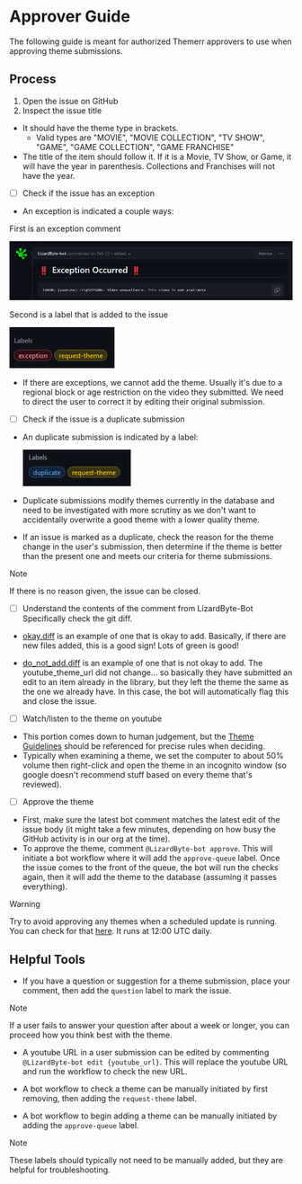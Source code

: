# Approver Guide

The following guide is meant for authorized Themerr approvers to use when approving theme submissions.

## Process

1.  Open the issue on GitHub
2.  Inspect the issue title

  - It should have the theme type in brackets.
    - Valid types are "MOVIE", "MOVIE COLLECTION", "TV SHOW", "GAME", "GAME COLLECTION", "GAME FRANCHISE"
  - The title of the item should follow it. If it is a Movie, TV Show, or Game, it will have the year in parenthesis.
    Collections and Franchises will not have the year.

- [ ]  Check if the issue has an exception
- An exception is indicated a couple ways:

First is an exception comment

  ![exception1](../docs/images/exception1.png)

Second is a label that is added to the issue

  ![exception2](../docs/images/exception2.png)

- If there are exceptions, we cannot add the theme.
  Usually it's due to a regional block or age restriction on the video they submitted.
  We need to direct the user to correct it by editing their original submission.

- [ ]  Check if the issue is a duplicate submission
- An duplicate submission is indicated by a label:

  ![duplicate](../docs/images/duplicate.png)

- Duplicate submissions modify themes currently in the database and need to be investigated with more scrutiny as we
  don't want to accidentally overwrite a good theme with a lower quality theme.
- If an issue is marked as a duplicate, check the reason for the theme change in the user's submission, then determine
  if the theme is better than the present one and meets our criteria for theme submissions.
> [!NOTE]
> If there is no reason given, the issue can be closed.

- [ ] Understand the contents of the comment from LizardByte-Bot
Specifically check the git diff.

- [okay.diff](../docs/references/okay.diff) is an example of one that is okay to add.
  Basically, if there are new files added, this is a good sign! Lots of green is good!

- [do_not_add.diff](../docs/references/do_not_add.diff) is an example of one that is not okay to add.
  The youtube_theme_url did not change... so basically they have submitted an edit to an item already in the library,
  but they left the theme the same as the one we already have.
  In this case, the bot will automatically flag this and close the issue.

- [ ] Watch/listen to the theme on youtube

- This portion comes down to human judgement, but the [Theme Guidelines](../docs/Theme_Guidelines.md) should be
  referenced for precise rules when deciding.
- Typically when examining a theme, we set the computer to about 50% volume then right-click and open the theme in an
  incognito window (so google doesn't recommend stuff based on every theme that's reviewed).

- [ ] Approve the theme
- First, make sure the latest bot comment matches the latest edit of the issue body (it might take a few minutes,
  depending on how busy the GitHub activity is in our org at the time).
- To approve the theme, comment `@LizardByte-bot approve`. This will initiate a bot workflow where it will add the
  `approve-queue` label. Once the issue comes to the front of the queue, the bot will run the checks again, then it
  will add the theme to the database (assuming it passes everything).
> [!WARNING]
> Try to avoid approving any themes when a scheduled update is running.
  You can check for that [here](https://github.com/LizardByte/ThemerrDB/actions/workflows/update-pages.yml?query=event%3Aschedule).
  It runs at 12:00 UTC daily.

## Helpful Tools

- If you have a question or suggestion for a theme submission, place your comment, then add the `question` label to mark the issue.
> [!NOTE]
> If a user fails to answer your question after about a week or longer, you can proceed how you think best with the theme.

- A youtube URL in a user submission can be edited by commenting `@LizardByte-bot edit {youtube_url}`.
  This will replace the youtube URL and run the workflow to check the new URL.

- A bot workflow to check a theme can be manually initiated by first removing, then adding the `request-theme` label.

- A bot workflow to begin adding a theme can be manually initiated by adding the `approve-queue` label.
> [!NOTE]
> These labels should typically not need to be manually added, but they are helpful for troubleshooting.
